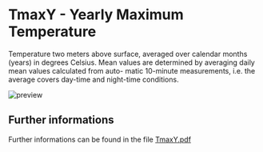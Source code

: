 # TmaxY - Yearly Maximum Temperature

Temperature two meters above surface, averaged over calendar months (years) in degrees 
Celsius. Mean values are determined by averaging daily mean values calculated from auto-
matic 10-minute measurements, i.e. the average covers day-time and night-time conditions. 

![preview](${base_url}/Temperature/TmaxY/TmaxY.png)

## Further informations
Further informations can be found in the file [TmaxY.pdf](${base_url}/Temperature/TmaxY/TmaxY.pdf)